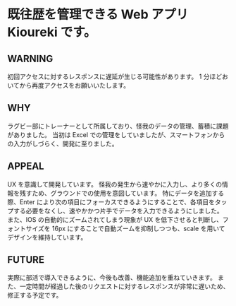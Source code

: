 # 既往歴を管理できる Web アプリ Kioureki です。

## WARNING

初回アクセスに対するレスポンスに遅延が生じる可能性があります。
1 分ほどおいてから再度アクセスをお願いいたします。

## WHY

ラグビー部にトレーナーとして所属しており、怪我のデータの管理、蓄積に課題がありました。
当初は Excel での管理をしていましたが、スマートフォンからの入力がしづらく、開発に至りました。

## APPEAL

UX を意識して開発しています。
怪我の発生から速やかに入力し、より多くの情報を残すため、グラウンドでの使用を意図しています。
特にデータを追加する際、Enter により次の項目にフォーカスできるようにすることで、各項目をタップする必要をなくし、速やかかつ片手でデータを入力できるようにしました。
また、IOS の自動的にズームされてしまう現象が UX を低下させると判断し、フォントサイズを 16px にすることで自動ズームを抑制しつつも、scale を用いてデザインを維持しています。

## FUTURE

実際に部活で導入できるように、今後も改善、機能追加を重ねていきます。
また、一定時間が経過した後のリクエストに対するレスポンスが非常に遅いため、修正する予定です。
